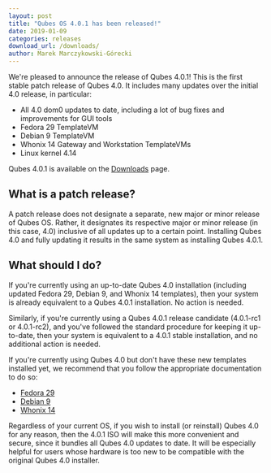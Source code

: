 ```yaml
---
layout: post
title: "Qubes OS 4.0.1 has been released!"
date: 2019-01-09
categories: releases
download_url: /downloads/
author: Marek Marczykowski-Górecki
---
```


We're pleased to announce the release of Qubes 4.0.1! This is the first
stable patch release of Qubes 4.0. It includes many updates over the
initial 4.0 release, in particular:

 - All 4.0 dom0 updates to date, including a lot of bug fixes and
   improvements for GUI tools
 - Fedora 29 TemplateVM
 - Debian 9 TemplateVM
 - Whonix 14 Gateway and Workstation TemplateVMs
 - Linux kernel 4.14

Qubes 4.0.1 is available on the [Downloads] page.


What is a patch release?
------------------------

A patch release does not designate a separate, new major or minor release of Qubes OS.
Rather, it designates its respective major or minor release (in this
case, 4.0) inclusive of all updates up to a certain point. Installing
Qubes 4.0 and fully updating it results in the same system as installing
Qubes 4.0.1.


What should I do?
-----------------

If you're currently using an up-to-date Qubes 4.0 installation
(including updated Fedora 29, Debian 9, and Whonix 14 templates), then
your system is already equivalent to a Qubes 4.0.1 installation. No
action is needed.

Similarly, if you're currently using a Qubes 4.0.1 release candidate
(4.0.1-rc1 or 4.0.1-rc2), and you've followed the standard procedure for
keeping it up-to-date, then your system is equivalent to a 4.0.1 stable
installation, and no additional action is needed.

If you're currently using Qubes 4.0 but don't have these new templates
installed yet, we recommend that you follow the appropriate
documentation to do so:

 - [Fedora 29]
 - [Debian 9]
 - [Whonix 14]

Regardless of your current OS, if you wish to install (or reinstall)
Qubes 4.0 for any reason, then the 4.0.1 ISO will make this more
convenient and secure, since it bundles all Qubes 4.0 updates to date.
It will be especially helpful for users whose hardware is too new to be
compatible with the original Qubes 4.0 installer.


[Downloads]: /downloads/
[Fedora 29]: /doc/template/fedora/upgrade-28-to-29/
[Debian 9]: /doc/template/debian/upgrade-8-to-9/
[Whonix 14]: https://www.whonix.org/wiki/Upgrading_Whonix_13_to_Whonix_14
